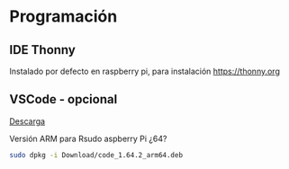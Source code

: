 # Programación


## IDE Thonny

Instalado por defecto en raspberry pi, para instalación https://thonny.org


## VSCode - opcional

[Descarga](https://code.visualstudio.com/download)

Versión ARM para Rsudo aspberry Pi ¿64?


```sh
sudo dpkg -i Download/code_1.64.2_arm64.deb
```


